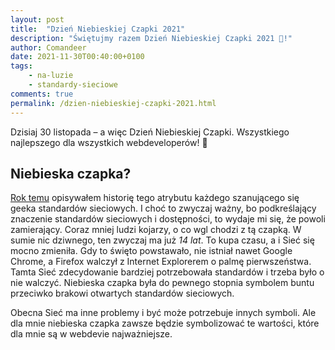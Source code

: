 ```yaml
---
layout: post
title:  "Dzień Niebieskiej Czapki 2021"
description: "Świętujmy razem Dzień Niebieskiej Czapki 2021 🎉!"
author: Comandeer
date: 2021-11-30T00:40:00+0100
tags:
    - na-luzie
    - standardy-sieciowe
comments: true
permalink: /dzien-niebieskiej-czapki-2021.html
---
```


Dzisiaj 30 listopada – a więc Dzień Niebieskiej Czapki. Wszystkiego najlepszego dla wszystkich webdeveloperów! 🎉

## Niebieska czapka?

[Rok temu](https://blog.comandeer.pl/dzien-niebieskiej-czapki.html) opisywałem historię tego atrybutu każdego szanującego się geeka standardów sieciowych. I choć to zwyczaj ważny, bo podkreślający znaczenie standardów sieciowych i dostępności, to wydaje mi się, że powoli zamierający. Coraz mniej ludzi kojarzy, o co wgl chodzi z tą czapką. W sumie nic dziwnego, ten zwyczaj ma już _14 lat_. To kupa czasu, a i Sieć się mocno zmieniła. Gdy to święto powstawało, nie istniał nawet Google Chrome, a Firefox walczył z Internet Explorerem o palmę pierwszeństwa. Tamta Sieć zdecydowanie bardziej potrzebowała standardów i trzeba było o nie walczyć. Niebieska czapka była do pewnego stopnia symbolem buntu przeciwko brakowi otwartych standardów sieciowych.

Obecna Sieć ma inne problemy i być może potrzebuje innych symboli. Ale dla mnie niebieska czapka zawsze będzie symbolizować te wartości, które dla mnie są w webdevie najważniejsze.

